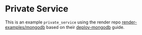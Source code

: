 # Private Service

This is an example `private_service` using the render
repo [render-examples/mongodb](https://github.com/render-examples/mongodb) based on
their [deploy-mongodb](https://render.com/docs/deploy-mongodb)
guide.